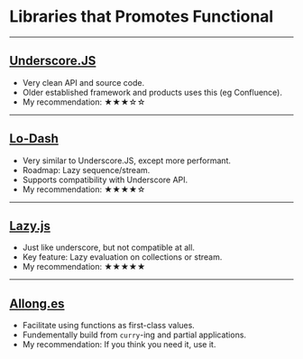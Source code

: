 # Libraries that Promotes Functional

---

## [Underscore.JS](http://underscorejs.org/)

- Very clean API and source code.
- Older established framework and products uses this (eg Confluence).
- My recommendation: ★★★☆☆

---

## [Lo-Dash](https://lodash.com/)

- Very similar to Underscore.JS, except more performant.
- Roadmap: Lazy sequence/stream.
- Supports compatibility with Underscore API.
- My recommendation: ★★★★☆

---

## [Lazy.js](http://danieltao.com/lazy.js/)

- Just like underscore, but not compatible at all.
- Key feature: Lazy evaluation on collections or stream.
- My recommendation: ★★★★★

---

## [Allong.es](http://allong.es/)

- Facilitate using functions as first-class values.
- Fundementally build from `curry`-ing and partial applications.
- My recommendation: If you think you need it, use it.


